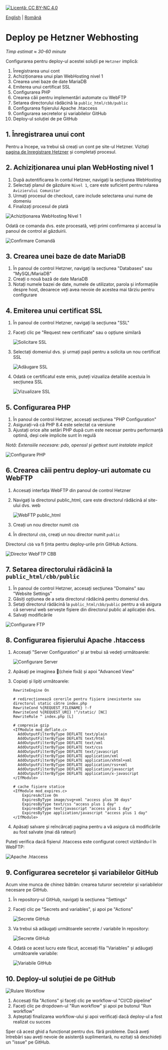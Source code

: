 [![Licență: CC BY-NC 4.0](https://licensebuttons.net/l/by-nc/4.0/80x15.png)](https://creativecommons.org/licenses/by-nc/4.0/)

[English](./HETZNER.md) | [Română](./HETZNER.ro.md)

# Deploy pe Hetzner Webhosting

*Timp estimat ≈ 30-60 minute*

Configurarea pentru deploy-ul acestei soluții pe `Hetzner` implică:

1. Înregistrarea unui cont
2. Achiziționarea unui plan WebHosting nivel 1
3. Crearea unei baze de date MariaDB
4. Emiterea unui certificat SSL
5. Configurarea PHP
6. Crearea căii pentru implementări automate cu WebFTP
7. Setarea directorului rădăcină la `public_html/cbb/public`
8. Configurarea fișierului Apache .htaccess
9. Configurarea secretelor și variabilelor GitHub
10. Deploy-ul soluției de pe GitHub

## 1. Înregistrarea unui cont

Pentru a începe, va trebui să creați un cont pe site-ul Hetzner.
Vizitați [pagina de înregistrare Hetzner](https://accounts.hetzner.com/signUp) și completați procesul.

## 2. Achiziționarea unui plan WebHosting nivel 1

1. După autentificarea în contul Hetzner, navigați la secțiunea WebHosting
2. Selectați planul de găzduire `Nivel 1`, care este suficient pentru rularea `Avizierului Comunitar`
3. Urmați procesul de checkout, care include selectarea unui nume de domeniu
4. Finalizați procesul de plată

![Achiziționarea WebHosting Nivel 1](./images/acquiring.jpg)

Odată ce comanda dvs. este procesată, veți primi confirmarea și accesul la panoul de control al găzduirii.

![Confirmare Comandă](./images/once-acquired.jpg)

## 3. Crearea unei baze de date MariaDB

1. În panoul de control Hetzner, navigați la secțiunea "Databases" sau "MySQL/MariaDB"
2. Creați o nouă bază de date MariaDB
3. Notați numele bazei de date, numele de utilizator, parola și informațiile despre host, deoarece veți avea nevoie de acestea mai târziu pentru configurare

## 4. Emiterea unui certificat SSL

1. În panoul de control Hetzner, navigați la secțiunea "SSL"
2. Faceți clic pe "Request new certificate" sau o opțiune similară

   ![Solicitare SSL](./images/ssl-request.jpg)

3. Selectați domeniul dvs. și urmați pașii pentru a solicita un nou certificat SSL

   ![Adăugare SSL](./images/ssl-add.jpg)

4. Odată ce certificatul este emis, puteți vizualiza detaliile acestuia în secțiunea SSL

   ![Vizualizare SSL](./images/ssl-view.jpg)

## 5. Configurarea PHP

1. În panoul de control Hetzner, accesați secțiunea "PHP Configuration"
2. Asigurați-vă că PHP 8.4 este selectat ca versiune
3. Ajustați orice alte setări PHP după cum este necesar pentru performanță optimă,
   deși cele implicite sunt în regulă

*Notă: Extensiile necesare: pdo, openssl și gettext sunt instalate implicit*

![Configurare PHP](./images/php-configuration.jpg)

## 6. Crearea căii pentru deploy-uri automate cu WebFTP

1. Accesați interfața WebFTP din panoul de control Hetzner
2. Navigați la directorul public_html, care este directorul rădăcină al site-ului dvs. web

   ![WebFTP public_html](./images/webftp-public_html.jpg)

3. Creați un nou director numit `cbb`
4. În directorul `cbb`, creați un nou director numit `public`

Directorul `cbb` va fi ținta pentru deploy-urile prin GitHub Actions.

![Director WebFTP CBB](./images/webftp-cbb.jpg)

## 7. Setarea directorului rădăcină la `public_html/cbb/public`

1. În panoul de control Hetzner, accesați secțiunea "Domains" sau "Website Settings"
2. Găsiți opțiunea de a seta directorul rădăcină pentru domeniul dvs.
3. Setați directorul rădăcină la `public_html/cbb/public` pentru a vă asigura că serverul web servește fișiere din directorul public al aplicației dvs.
4. Salvați modificările

![Configurare FTP](./images/ftp.jpg)

## 8. Configurarea fișierului Apache .htaccess

1. Accesați "Server Configuration" și ar trebui să vedeți următoarele:

   ![Configurare Server](./images/server-configuration.jpg)
   
2. Apăsați pe imaginea 🔧(cheie fixă) și apoi "Advanced View"
3. Copiați și lipiți următoarele:

   ```apacheconf
   RewriteEngine On

   # redirecționează cererile pentru fișiere inexistente sau directorul static către index.php
   RewriteCond %{REQUEST_FILENAME} !-f
   RewriteCond %{REQUEST_URI} !^/static/ [NC]
   RewriteRule ^ index.php [L]
    
   # compresie gzip
   <IfModule mod_deflate.c>
     AddOutputFilterByType DEFLATE text/plain
     AddOutputFilterByType DEFLATE text/html
     AddOutputFilterByType DEFLATE text/xml
     AddOutputFilterByType DEFLATE text/css
     AddOutputFilterByType DEFLATE text/javascript
     AddOutputFilterByType DEFLATE application/xml
     AddOutputFilterByType DEFLATE application/xhtml+xml
     AddOutputFilterByType DEFLATE application/rss+xml
     AddOutputFilterByType DEFLATE application/javascript
     AddOutputFilterByType DEFLATE application/x-javascript
   </IfModule>
    
   # cache fișiere statice
   <IfModule mod_expires.c>
       ExpiresActive On
       ExpiresByType image/svg+xml "access plus 30 days"
       ExpiresByType text/css "access plus 1 day"
       ExpiresByType text/javascript "access plus 1 day"
       ExpiresByType application/javascript "access plus 1 day"
   </IfModule>
   ```

4. Apăsați salvare și reîncărcați pagina pentru a vă asigura că modificările au fost salvate (mai dă rateuri)

Puteți verifica dacă fișierul .htaccess este configurat corect vizitându-l în WebFTP:

![Apache .htaccess](./images/htaccess.jpg)

## 9. Configurarea secretelor și variabilelor GitHub

Acum vine munca de chinez bătrân: crearea tuturor secretelor și variabilelor necesare pe GitHub.

1. În repository-ul GitHub, navigați la secțiunea "Settings"
2. Faceți clic pe "Secrets and variables", și apoi pe "Actions"

   ![Secrete GitHub](./images/github-secrets-path.jpg)

3. Va trebui să adăugați următoarele secrete / variabile în repository:

   ![Secrete GitHub](./images/github-secrets.jpg)

4. Odată ce acest lucru este făcut, accesați fila "Variables" și adăugați următoarele variabile:

   ![Variabile GitHub](./images/github-variables.jpg)

## 10. Deploy-ul soluției de pe GitHub

![Rulare Workflow](./images/run-workflow.jpg)

1. Accesați fila "Actions" și faceți clic pe workflow-ul "CI/CD pipeline"
2. Faceți clic pe dropdown-ul "Run workflow" și apoi pe butonul "Run workflow"
3. Așteptați finalizarea workflow-ului și apoi verificați dacă deploy-ul a fost realizat cu succes

Sper că acest ghid a funcționat pentru dvs. fără probleme. Dacă aveți întrebări sau aveți nevoie de
asistență suplimentară, nu ezitați să deschideți un "issue" pe GitHub.